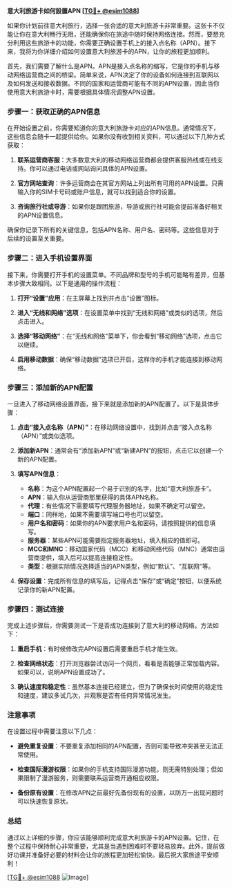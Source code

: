 **意大利旅游卡如何設置APN [[TG💪+ @esim1088](https://t.me/s/esim1088)]**

如果你计划前往意大利旅行，选择一张合适的意大利旅游卡非常重要。这张卡不仅能让你在意大利畅行无阻，还能确保你在旅途中随时保持网络连接。然而，要想充分利用这些旅游卡的功能，你需要正确设置手机上的接入点名称（APN）。接下来，我将为你详细介绍如何设置意大利旅游卡的APN，让你的旅程更加顺利。

首先，我们需要了解什么是APN。APN是接入点名称的缩写，它是你的手机与移动网络运营商之间的桥梁。简单来说，APN决定了你的设备如何连接到互联网以及如何发送和接收数据。不同的国家和运营商可能有不同的APN设置，因此当你使用意大利旅游卡时，需要根据具体情况调整APN设置。

### 步骤一：获取正确的APN信息

在开始设置之前，你需要知道你的意大利旅游卡对应的APN信息。通常情况下，这些信息会随卡一起提供给你。如果你没有收到相关资料，可以通过以下几种方式获取：

1. **联系运营商客服**：大多数意大利的移动网络运营商都会提供客服热线或在线支持。你可以通过电话或网站询问具体的APN设置。
   
2. **官方网站查询**：许多运营商会在其官方网站上列出所有可用的APN设置。只需输入你的SIM卡号码或账户信息，就可以找到适合你的设置。

3. **咨询旅行社或导游**：如果你是跟团旅游，导游或旅行社可能会提前准备好相关的APN设置信息。

确保你记录下所有的关键信息，包括APN名称、用户名、密码等。这些信息对于后续的设置至关重要。

### 步骤二：进入手机设置界面

接下来，你需要打开手机的设置菜单。不同品牌和型号的手机可能略有差异，但基本步骤大致相同。以下是通用的操作流程：

1. **打开“设置”应用**：在主屏幕上找到并点击“设置”图标。
   
2. **进入“无线和网络”选项**：在设置菜单中找到“无线和网络”或类似的选项，然后点击进入。

3. **选择“移动网络”**：在“无线和网络”菜单下，你会看到“移动网络”选项，点击它以继续。

4. **启用移动数据**：确保“移动数据”选项已开启，这样你的手机才能连接到移动网络。

### 步骤三：添加新的APN配置

一旦进入了移动网络设置界面，接下来就是添加新的APN配置了。以下是具体步骤：

1. **点击“接入点名称（APN）”**：在移动网络设置中，找到并点击“接入点名称（APN）”或类似选项。

2. **添加新APN**：通常会有“添加新APN”或“新建APN”的按钮，点击它以创建一个新的APN配置。

3. **填写APN信息**：
   - **名称**：为这个APN配置起一个易于识别的名字，比如“意大利旅游卡”。
   - **APN**：输入你从运营商那里获得的具体APN名称。
   - **代理**：有些情况下需要填写代理服务器地址，如果不确定可以留空。
   - **端口**：同样地，如果不需要填写端口号也可以留空。
   - **用户名和密码**：如果你的APN要求用户名和密码，请按照提供的信息填写。
   - **服务器**：某些APN可能需要指定服务器地址，填入相应的值即可。
   - **MCC和MNC**：移动国家代码（MCC）和移动网络代码（MNC）通常由运营商提供，填入后可以提高连接稳定性。
   - **类型**：根据实际情况选择适当的APN类型，例如“默认”、“互联网”等。

4. **保存设置**：完成所有信息的填写后，记得点击“保存”或“确定”按钮，以便系统记录你的新APN配置。

### 步骤四：测试连接

完成上述步骤后，你需要测试一下是否成功连接到了意大利的移动网络。方法如下：

1. **重启手机**：有时候修改完APN设置后需要重启手机才能生效。
   
2. **检查网络状态**：打开浏览器尝试访问一个网页，看看是否能够正常加载内容。如果可以，说明APN设置成功了。

3. **确认速度和稳定性**：虽然基本连接已经建立，但为了确保长时间使用的稳定性和速度，建议多试几次，并观察是否有任何异常情况发生。

### 注意事项

在设置过程中需要注意以下几点：

- **避免重复设置**：不要重复添加相同的APN配置，否则可能导致冲突甚至无法正常使用。
  
- **检查国际漫游权限**：如果你的手机支持国际漫游功能，则无需特别处理；但如果限制了漫游服务，则需要联系运营商开通相应权限。

- **备份原有设置**：在修改APN之前最好先备份现有的设置，以防万一出现问题时可以快速恢复原状。

### 总结

通过以上详细的步骤，你应该能够顺利完成意大利旅游卡的APN设置。记住，在整个过程中保持耐心非常重要，尤其是当遇到困难时不要轻易放弃。此外，提前做好功课并准备好必要的材料会让你的旅程更加轻松愉快。最后祝大家旅途平安顺利！

[[TG💪+ @esim1088](https://t.me/s/esim1088) ![Image](https://i.postimg.cc/4NQfJmqS/Snipaste-2025-05-13-00-14-12.png)]